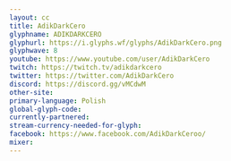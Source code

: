 ```yaml
---
layout: cc
title: AdikDarkCero
glyphname: ADIKDARKCERO
glyphurl: https://i.glyphs.wf/glyphs/AdikDarkCero.png
glyphwave: 8
youtube: https://www.youtube.com/user/AdikDarkCero
twitch: https://twitch.tv/adikdarkcero
twitter: https://twitter.com/AdikDarkCero
discord: https://discord.gg/vMCdwM
other-site: 
primary-language: Polish
global-glyph-code: 
currently-partnered: 
stream-currency-needed-for-glyph: 
facebook: https://www.facebook.com/AdikDarkCeroo/
mixer: 
---
```


